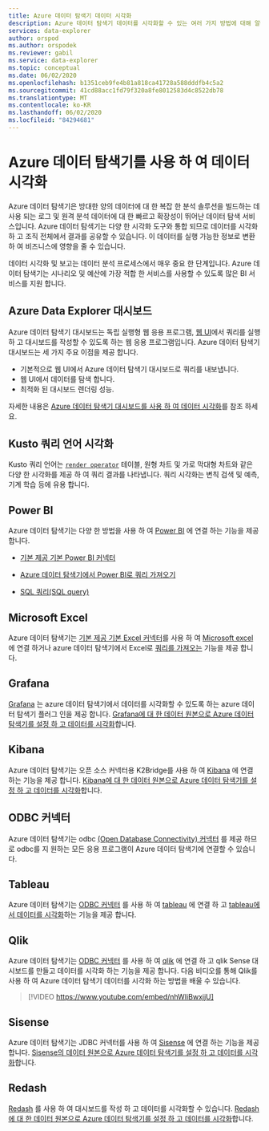 ```yaml
---
title: Azure 데이터 탐색기 데이터 시각화
description: Azure 데이터 탐색기 데이터를 시각화할 수 있는 여러 가지 방법에 대해 알아봅니다.
services: data-explorer
author: orspod
ms.author: orspodek
ms.reviewer: gabil
ms.service: data-explorer
ms.topic: conceptual
ms.date: 06/02/2020
ms.openlocfilehash: b1351ceb9fe4b81a818ca41728a588dddfb4c5a2
ms.sourcegitcommit: 41cd88acc1fd79f320a8fe8012583d4c8522db78
ms.translationtype: MT
ms.contentlocale: ko-KR
ms.lasthandoff: 06/02/2020
ms.locfileid: "84294681"
---
```

# <a name="data-visualization-with-azure-data-explorer"></a>Azure 데이터 탐색기를 사용 하 여 데이터 시각화 

Azure 데이터 탐색기은 방대한 양의 데이터에 대 한 복잡 한 분석 솔루션을 빌드하는 데 사용 되는 로그 및 원격 분석 데이터에 대 한 빠르고 확장성이 뛰어난 데이터 탐색 서비스입니다. Azure 데이터 탐색기는 다양 한 시각화 도구와 통합 되므로 데이터를 시각화 하 고 조직 전체에서 결과를 공유할 수 있습니다. 이 데이터를 실행 가능한 정보로 변환 하 여 비즈니스에 영향을 줄 수 있습니다.

데이터 시각화 및 보고는 데이터 분석 프로세스에서 매우 중요 한 단계입니다. Azure 데이터 탐색기는 시나리오 및 예산에 가장 적합 한 서비스를 사용할 수 있도록 많은 BI 서비스를 지원 합니다.

## <a name="azure-data-explorer-dashboards"></a>Azure Data Explorer 대시보드

Azure 데이터 탐색기 대시보드는 독립 실행형 웹 응용 프로그램, [웹 UI](web-query-data.md)에서 쿼리를 실행 하 고 대시보드를 작성할 수 있도록 하는 웹 응용 프로그램입니다. Azure 데이터 탐색기 대시보드는 세 가지 주요 이점을 제공 합니다.

* 기본적으로 웹 UI에서 Azure 데이터 탐색기 대시보드로 쿼리를 내보냅니다. 
* 웹 UI에서 데이터를 탐색 합니다.
* 최적화 된 대시보드 렌더링 성능.

자세한 내용은 [Azure 데이터 탐색기 대시보드를 사용 하 여 데이터 시각화](azure-data-explorer-dashboards.md)를 참조 하세요.

## <a name="kusto-query-language-visualizations"></a>Kusto 쿼리 언어 시각화

Kusto 쿼리 언어는 [`render operator`](kusto/query/renderoperator.md) 테이블, 원형 차트 및 가로 막대형 차트와 같은 다양 한 시각화를 제공 하 여 쿼리 결과를 나타냅니다. 쿼리 시각화는 변칙 검색 및 예측, 기계 학습 등에 유용 합니다.

## <a name="power-bi"></a>Power BI

Azure 데이터 탐색기는 다양 한 방법을 사용 하 여 [Power BI](https://powerbi.microsoft.com) 에 연결 하는 기능을 제공 합니다. 

  * [기본 제공 기본 Power BI 커넥터](power-bi-connector.md)

  * [Azure 데이터 탐색기에서 Power BI로 쿼리 가져오기](power-bi-imported-query.md)
 
  * [SQL 쿼리(SQL query)](power-bi-sql-query.md)

## <a name="microsoft-excel"></a>Microsoft Excel

Azure 데이터 탐색기는 [기본 제공 기본 Excel 커넥터](excel-connector.md)를 사용 하 여 [Microsoft excel](https://products.office.com/excel) 에 연결 하거나 azure 데이터 탐색기에서 Excel로 [쿼리를 가져오는](excel-blank-query.md) 기능을 제공 합니다.

## <a name="grafana"></a>Grafana

[Grafana](https://grafana.com) 는 azure 데이터 탐색기에서 데이터를 시각화할 수 있도록 하는 azure 데이터 탐색기 플러그 인을 제공 합니다. [Grafana에 대 한 데이터 원본으로 Azure 데이터 탐색기를 설정 하 고 데이터를 시각화](grafana.md)합니다. 

## <a name="kibana"></a>Kibana

Azure 데이터 탐색기는 오픈 소스 커넥터용 K2Bridge를 사용 하 여 [Kibana](https://www.elastic.co/guide/en/kibana/6.8/discover.html) 에 연결 하는 기능을 제공 합니다. [Kibana에 대 한 데이터 원본으로 Azure 데이터 탐색기를 설정 하 고 데이터를 시각화](k2bridge.md)합니다.

## <a name="odbc-connector"></a>ODBC 커넥터

Azure 데이터 탐색기는 odbc [(Open Database Connectivity) 커넥터](connect-odbc.md) 를 제공 하므로 odbc를 지 원하는 모든 응용 프로그램이 Azure 데이터 탐색기에 연결할 수 있습니다.

## <a name="tableau"></a>Tableau

Azure 데이터 탐색기는 [ODBC 커넥터](connect-odbc.md) 를 사용 하 여 [tableau](https://www.tableau.com) 에 연결 하 고 [tableau에서 데이터를 시각화](tableau.md)하는 기능을 제공 합니다.

## <a name="qlik"></a>Qlik

Azure 데이터 탐색기는 [ODBC 커넥터](connect-odbc.md) 를 사용 하 여 [qlik](https://www.qlik.com) 에 연결 하 고 qlik Sense 대시보드를 만들고 데이터를 시각화 하는 기능을 제공 합니다. 다음 비디오를 통해 Qlik를 사용 하 여 Azure 데이터 탐색기 데이터를 시각화 하는 방법을 배울 수 있습니다. 

> [!VIDEO https://www.youtube.com/embed/nhWIiBwxjjU]  

## <a name="sisense"></a>Sisense

Azure 데이터 탐색기는 JDBC 커넥터를 사용 하 여 [Sisense](https://www.sisense.com) 에 연결 하는 기능을 제공 합니다. [Sisense의 데이터 원본으로 Azure 데이터 탐색기를 설정 하 고 데이터를 시각화](sisense.md)합니다.

## <a name="redash"></a>Redash

[Redash](https://redash.io/) 를 사용 하 여 대시보드를 작성 하 고 데이터를 시각화할 수 있습니다. [Redash에 대 한 데이터 원본으로 Azure 데이터 탐색기를 설정 하 고 데이터를 시각화](redash.md)합니다.
